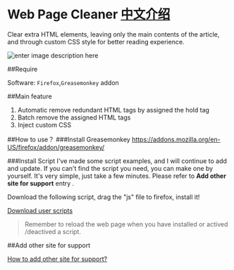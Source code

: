 # Web Page Cleaner  [中文介绍](https://github.com/webpatch/Web-Page-Cleaner/blob/master/README_CN.md)
Clear extra HTML elements, leaving only the main contents of the article, and through custom CSS style for better reading experience.

![enter image description here](https://raw.githubusercontent.com/webpatch/Web-Page-Cleaner/master/screenshot/e_preview.gif)

##Require

Software: `Firefox`,`Greasemonkey` addon

##Main feature

1. Automatic remove redundant HTML tags by assigned the hold tag
2. Batch remove the assigned HTML tags
3. Inject custom CSS

##How to use？
###Install Greasemonkey
https://addons.mozilla.org/en-US/firefox/addon/greasemonkey/

###Install Script
I've made some script examples, and I will continue to add and update. If you can't find the script you need, you can make one by yourself. It's very simple, just take a few minutes. Please refer to **Add other site for support** entry .

Download the following script, drag the "js" file to firefox, install it!

[ Download user scripts ](https://github.com/webpatch/Web-Page-Cleaner/tree/master/user%20script)

> Remember to reload the web page when you have installed or actived /deactived a script.

##Add other site for support

[ How to add other site for support?  ](https://github.com/webpatch/Web-Page-Cleaner/wiki/Add-other-site-to-support)
